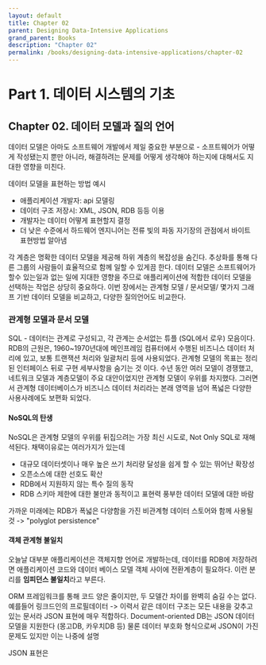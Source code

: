 ```yaml
---
layout: default
title: Chapter 02
parent: Designing Data-Intensive Applications
grand_parent: Books
description: "Chapter 02"
permalink: /books/designing-data-intensive-applications/chapter-02
---
```

# Part 1. 데이터 시스템의 기초
## Chapter 02. 데이터 모델과 질의 언어
데이터 모델은 아마도 소프트웨어 개발에서 제일 중요한 부분으로 - 소프트웨어가 어떻게 작성됐는지 뿐만 아니라, 해결하려는 문제를 어떻게 생각해야 하는지에 대해서도 지대한 영향을 미친다.

데이터 모델을 표현하는 방법 예시
- 애플리케이션 개발자: api 모델링
- 데이터 구조 저장시: XML, JSON, RDB 등등 이용
- 개발자는 데이터 어떻게 표현할지 결정
- 더 낮은 수준에서 하드웨어 엔지니어는 전류 빛의 파동 자기장의 관점에서 바이트 표현방법 알아냄

각 계층은 명확한 데이터 모델을 제공해 하위 계층의 복잡성을 숨긴다. 추상화를 통해 다른 그룹의 사람들이 효율적으로 함께 일할 수 있게끔 한다.
데이터 모델은 소프트웨어가 할수 있는일과 없는 일에 지대한 영향을 주므로 애플리케이션에 적합한 데이터 모델을 선택하는 작업은 상당히 중요하다.
이번 장에서는 관계형 모델 / 문서모델/ 몇가지 그래프 기반 데이터 모델을 비교하고, 다양한 질의언어도 비교한다.

### 관계형 모델과 문서 모델
SQL - 데이터는 관계로 구성되고, 각 관계는 순서없는 튜플 (SQL에서 로우) 모음이다. 
RDB의 근원은, 1960~1970년대에 메인프레임 컴퓨터에서 수행된 비즈니스 데이터 처리에 있고, 보통 트랜잭션 처리와 일괄처리 등에 사용되었다.
관계형 모델의 목표는 정리된 인터페이스 뒤로 구현 세부사항을 숨기는 것 이다.
수년 동안 여러 모델이 경쟁했고, 네트워크 모델과 계층모델이 주요 대안이었지만 관계형 모델이 우위를 차지했다. 
그러면서 관계형 데이터베이스가 비즈니스 데이터 처리라는 본래 영역을 넘어 폭넓은 다양한 사용사례에도 보편화 되었다. 

#### NoSQL의 탄생
NoSQL은 관계형 모델의 우위를 뒤집으려는 가장 최신 시도로, Not Only SQL로 재해셕된다. 
채택이유로는 여러가지가 있는데
- 대규모 데이터셋이나 매우 높은 쓰기 처리량 달성을 쉽게 할 수 있는 뛰어난 확장성
- 오픈소스에 대한 선호도 확산
- RDB에서 지원하지 않는 특수 질의 동작
- RDB 스키마 제한에 대한 불만과 동적이고 표현력 풍부한 데이터 모델에 대한 바람
  
가까운 미래에는 RDB가 폭넓은 다양함을 가진 비관계형 데이터 스토어와 함께 사용될것 -> "polyglot persistence"

#### 객체 관계형 불일치
오늘날 대부분 애플리케이션은 객체지향 언어로 개발하는데, 데이터를 RDB에 저장하려면 애플리케이션 코드와 데이터 베이스 모델 객체 사이에 전환계층이 필요하다.
이런 분리를 **임피던스 불일치**라고 부른다.

ORM 프레임워크를 통해 코드 양은 줄이지만, 두 모델간 차이를 완벽히 숨길 수는 없다. 
예를들어 링크드인의 프로필데이터 -> 이력서 같은 데이터 구조는 모든 내용을 갖추고 있는 문서라 JSON 표현에 매우 적합하다. 
Document-oriented DB는 JSON 데이터 모델을 지원한다 (몽고DB, 카우치DB 등)
물론 데이터 부호화 형식으로써 JSON이 가진 문제도 있지만 이는 나중에 설명

JSON 표현은 








